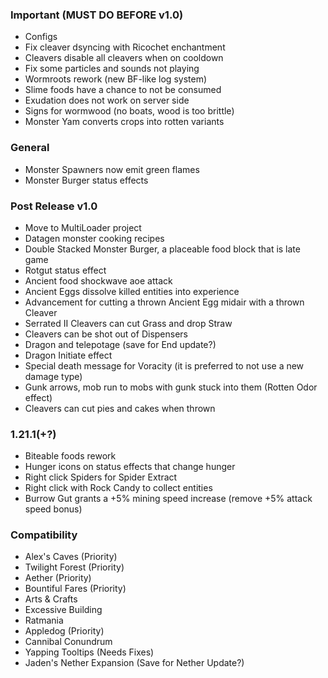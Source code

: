 ### Important (MUST DO BEFORE v1.0)
- Configs
- Fix cleaver dsyncing with Ricochet enchantment
- Cleavers disable all cleavers when on cooldown
- Fix some particles and sounds not playing
- Wormroots rework (new BF-like log system)
- Slime foods have a chance to not be consumed
- Exudation does not work on server side
- Signs for wormwood (no boats, wood is too brittle)
- Monster Yam converts crops into rotten variants

### General
- Monster Spawners now emit green flames
- Monster Burger status effects

### Post Release v1.0
- Move to MultiLoader project
- Datagen monster cooking recipes
- Double Stacked Monster Burger, a placeable food block that is late game
- Rotgut status effect
- Ancient food shockwave aoe attack
- Ancient Eggs dissolve killed entities into experience
- Advancement for cutting a thrown Ancient Egg midair with a thrown Cleaver
- Serrated II Cleavers can cut Grass and drop Straw
- Cleavers can be shot out of Dispensers
- Dragon and telepotage (save for End update?)
- Dragon Initiate effect
- Special death message for Voracity (it is preferred to not use a new damage type)
- Gunk arrows, mob run to mobs with gunk stuck into them (Rotten Odor effect)
- Cleavers can cut pies and cakes when thrown

### 1.21.1(+?)
- Biteable foods rework
- Hunger icons on status effects that change hunger
- Right click Spiders for Spider Extract
- Right click with Rock Candy to collect entities
- Burrow Gut grants a +5% mining speed increase (remove +5% attack speed bonus)

### Compatibility
- Alex's Caves (Priority)
- Twilight Forest (Priority)
- Aether (Priority)
- Bountiful Fares (Priority)
- Arts & Crafts
- Excessive Building
- Ratmania
- Appledog (Priority)
- Cannibal Conundrum
- Yapping Tooltips (Needs Fixes)
- Jaden's Nether Expansion (Save for Nether Update?)
